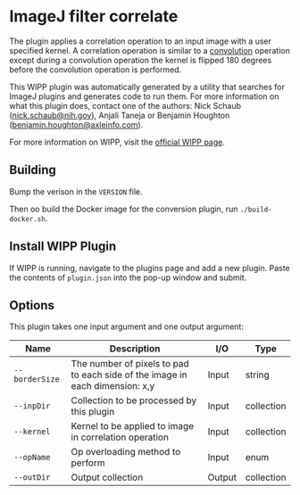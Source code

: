 # ImageJ filter correlate

The plugin applies a correlation operation to an input image with a user 
specified kernel. A correlation operation is similar to a 
[convolution](https://en.wikipedia.org/wiki/Convolution) operation except during
a convolution operation the kernel is flipped 180 degrees before the convolution
operation is performed.

This WIPP plugin was automatically generated by a utility that searches for
ImageJ plugins and generates code to run them. For more information on what this
plugin does, contact one of the authors: Nick Schaub (nick.schaub@nih.gov), 
Anjali Taneja or Benjamin Houghton (benjamin.houghton@axleinfo.com).

For more information on WIPP, visit the [official WIPP page](https://isg.nist.gov/deepzoomweb/software/wipp).

## Building

Bump the verison in the `VERSION` file.

Then oo build the Docker image for the conversion plugin, run
`./build-docker.sh`.

## Install WIPP Plugin

If WIPP is running, navigate to the plugins page and add a new plugin.
Paste the contents of `plugin.json` into the pop-up window and submit.

## Options

This plugin takes one input argument and one output argument:

| Name          | Description             | I/O    | Type   |
|---------------|-------------------------|--------|--------|
| `--borderSize` | The number of pixels to pad to each side of the image in each dimension: x,y | Input | string |
| `--inpDir` | Collection to be processed by this plugin | Input | collection |
| `--kernel` | Kernel to be applied to image in correlation operation | Input | collection |
| `--opName` | Op overloading method to perform | Input | enum |
| `--outDir` | Output collection | Output | collection |

